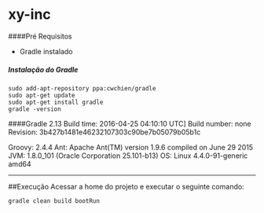 # xy-inc

####Pré Requisitos
- Gradle instalado
	

##### Instalação do Gradle

```shell
sudo add-apt-repository ppa:cwchien/gradle
sudo apt-get update
sudo apt-get install gradle
gradle -version
```
####Gradle 2.13
Build time:   2016-04-25 04:10:10 UTC]
Build number: none
Revision:     3b427b1481e46232107303c90be7b05079b05b1c

Groovy:       2.4.4
Ant:          Apache Ant(TM) version 1.9.6 compiled on June 29 2015
JVM:          1.8.0_101 (Oracle Corporation 25.101-b13)
OS:           Linux 4.4.0-91-generic amd64
___________________________________________________
##Execução
Acessar a home do projeto e  executar o seguinte comando:
```shell
gradle clean build bootRun
```
